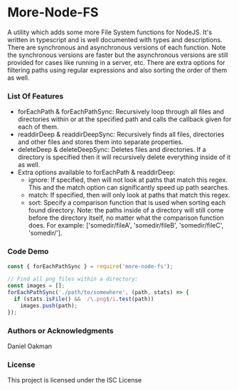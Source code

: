 
# More-Node-FS

A utility which adds some more File System functions for NodeJS. It's written in typescript and is well documented with types and descriptions. There are synchronous and asynchronous versions of each function. Note the synchronous versions are faster but the asynchronous versions are still provided for cases like running in a server, etc. There are extra options for filtering paths using regular expressions and also sorting the order of them as well.

### List Of Features

- forEachPath & forEachPathSync:
Recursively loop through all files and directories within or at the specified path and calls the callback given for each of them.
- readdirDeep & readdirDeepSync:
Recursively finds all files, directories and other files and stores them into separate properties.
- deleteDeep & deleteDeepSync:
Deletes files and directories. If a directory is specified then it will recursively delete everything inside of it as well.
- Extra options available to forEachPath & readdirDeep:
  - ignore: If specified, then will not look at paths that match this regex. This and the match option can significantly speed up path searches.
  - match: If specified, then will only look at paths that match this regex.
  - sort: Specify a comparison function that is used when sorting each found directory. Note: the paths inside of a directory will still come before the directory itself, no matter what the comparison function does. For example: ['somedir/fileA', 'somedir/fileB', 'somedir/fileC', 'somedir/'].

### Code Demo

```js
const { forEachPathSync } = require('more-node-fs');

// Find all png files within a directory:
const images = [];
forEachPathSync('./path/to/somewhere', (path, stats) => {
  if (stats.isFile() &&  /\.png$/i.test(path))
    images.push(path);
});
```

### Authors or Acknowledgments

Daniel Oakman

### License

This project is licensed under the ISC License
